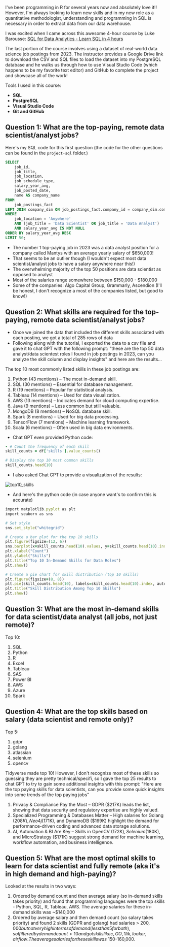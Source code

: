I've been programming in R for several years now and absolutely love it!! However, I'm always looking to learn new skills and in my new role as a quantitative methodologist, understanding and programming in SQL is necessary in order to extract data from our data warehouse. 

I was excited when I came across this awesome 4-hour course by Luke Barousse: [SQL for Data Analytics - Learn SQL in 4 hours](https://www.youtube.com/watch?v=7mz73uXD9DA)

The last portion of the course involves using a dataset of real-world data science job postings from 2023. The instructor provides a Google Drive link to download the CSV and SQL files to load the dataset into my PostgreSQL database and he walks us through how to use Visual Studio Code (which happens to be my favorite text editor) and GitHub to complete the project and showcase all of the work! 

Tools I used in this course:

- **SQL**
- **PostgreSQL**
- **Visual Studio Code**
- **Git and GitHub**

## Question 1: What are the top-paying, remote data scientist/analyst jobs?

Here's my SQL code for this first question (the code for the other questions can be found in the `project-sql` folder.)

``` sql
SELECT  
    job_id,
    job_title,
    job_location,
    job_schedule_type,
    salary_year_avg,
    job_posted_date,
    name AS company_name
FROM    
    job_postings_fact
LEFT JOIN company_dim ON job_postings_fact.company_id = company_dim.company_id
WHERE  
    job_location = 'Anywhere'
    AND (job_title = 'Data Scientist' OR job_title = 'Data Analyst')
    AND salary_year_avg IS NOT NULL
ORDER BY salary_year_avg DESC
LIMIT 50;
```

- The number 1 top-paying job in 2023 was a data analyst position for a company called Mantys with an average yearly salary of $650,000!
- That seems to be an outlier though (I wouldn't expect most data scientist/analyst jobs to have a salary anywhere near this!)
- The overwhelming majority of the top 50 positions are data scientist as opposed to analyst
- Most of the salaries range somewhere between $150,000 - $180,000
- Some of the companies: Algo Capital Group, Grammarly, Ascendion (I'll be honest, I don't recognize a most of the companies listed, but good to know!)

## Question 2: What skills are required for the top-paying, remote data scientist/analyst jobs?

- Once we joined the data that included the different skills associated with each posting, we got a total of 285 rows of data
- Following along with the tutorial, I exported the data to a csv file and gave it to chat GPT with the following prompt: "these are the top 50 data analyst/data scientest roles I found in job postings in 2023, can you analyze the skill column and display insights" and here are the results...

The top 10 most commonly listed skills in these job postings are:

  1. Python (43 mentions) – The most in-demand skill.
  2. SQL (30 mentions) – Essential for database management.
  3. R (19 mentions) – Popular for statistical analysis.
  4. Tableau (14 mentions) – Used for data visualization.
  5. AWS (13 mentions) – Indicates demand for cloud computing expertise.
  6. Java (9 mentions) – Less common but still valuable.
  7. MongoDB (8 mentions) – NoSQL database skill.
  8. Spark (8 mentions) – Used for big data processing.
  9. TensorFlow (7 mentions) – Machine learning framework.
  10. Scala (6 mentions) – Often used in big data environments.

- Chat GPT even provided Python code:

```ruby
- # Count the frequency of each skill
skill_counts = df['skills'].value_counts()

# Display the top 10 most common skills
skill_counts.head(10)
```

- I also asked Chat GPT to provide a visualization of the results:

![top10_skills](https://github.com/user-attachments/assets/36279d35-ed5b-4e3a-aaa4-6fa9491a5c36)

- And here's the python code (in case anyone want's to confirm this is accurate)

```ruby
import matplotlib.pyplot as plt
import seaborn as sns

# Set style
sns.set_style("whitegrid")

# Create a bar plot for the top 10 skills
plt.figure(figsize=(12, 6))
sns.barplot(x=skill_counts.head(10).values, y=skill_counts.head(10).index, palette="viridis")
plt.xlabel("Count")
plt.ylabel("Skills")
plt.title("Top 10 In-Demand Skills for Data Roles")
plt.show()

# Create a pie chart for skill distribution (top 10 skills)
plt.figure(figsize=(8, 8))
plt.pie(skill_counts.head(10), labels=skill_counts.head(10).index, autopct='%1.1f%%', colors=sns.color_palette("viridis", 10))
plt.title("Skill Distribution Among Top 10 Skills")
plt.show()
```
## Question 3: What are the most in-demand skills for data scientist/data analyst (all jobs, not just remote)?

Top 10:
1. SQL
2. Python
3. R
4. Excel
5. Tableau
6. SAS
7. Power BI
8. AWS
9. Azure
10. Spark

## Question 4: What are the top skills based on salary (data scientist and remote only)? 

Top 5:
1. gdpr
2. golang
3. atlassian
4. selenium
5. opencv

Tidyverse made top 10! However, I don't recognize most of these skills so guessing they are pretty technical/specifi, so I gave the top 25 results to chat GPT to try to gain some additional insights with this prompt: "Here are the top paying skills for data scientists, can you provide some quick insights into some trends of the top paying jobs"

1. Privacy & Compliance Pay the Most – GDPR ($217K) leads the list, showing that data security and regulatory expertise are highly valued.
2. Specialized Programming & Databases Matter – High salaries for Golang ($208K), Neo4j ($171K), and DynamoDB ($169K) highlight the demand for performance-driven coding and advanced data storage solutions.
3. AI, Automation & BI Are Key – Skills in OpenCV ($172K), Selenium ($180K), and MicroStrategy ($171K) suggest strong demand for machine learning, workflow automation, and business intelligence.

## Question 5: What are the most optimal skills to learn for data scientist and fully remote (aka it's in high demand and high-paying)?

Looked at the results in two ways:

1. Ordered by demand count and then average salary (so in-demand skills takes priority) and found that programming languages were the top skills - Python, SQL, R, Tableau, AWS. The average salaries for these in-demand skills was ~$140,000
2. Ordered by average salary and then demand count (so salary takes priority) and found 2 skills (GDPR and golang) had salaries > $200,000 but not very high in terms of demand (less than 5 for both), so I filtered by demand count > 10 and got skills like c, GO, 1lik, looker, airflow. The average salaries for these skills was ~$150-160,000.


